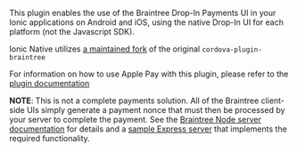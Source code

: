 This plugin enables the use of the Braintree Drop-In Payments UI in your Ionic applications on Android and iOS, using the native Drop-In UI for each platform (not the Javascript SDK).

Ionic Native utilizes [a maintained fork](https://github.com/taracque/cordova-plugin-braintree) of the original `cordova-plugin-braintree`

For information on how to use Apple Pay with this plugin, please refer to the [plugin documentation](https://github.com/Taracque/cordova-plugin-braintree#apple-pay-ios-only)

**NOTE**: This is not a complete payments solution. All of the Braintree client-side UIs simply generate a payment nonce that must then be processed by your server to complete the payment.
See the [Braintree Node server documentation](https://developers.braintreepayments.com/start/hello-server/node) for details and a [sample Express server](https://github.com/braintree/braintree_express_example) that implements the required functionality.
